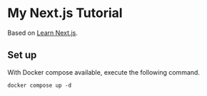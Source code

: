 # My Next.js Tutorial

Based on [Learn Next.js](https://nextjs.org/learn).

## Set up

With Docker compose available, execute the following command.

```shell
docker compose up -d
```
